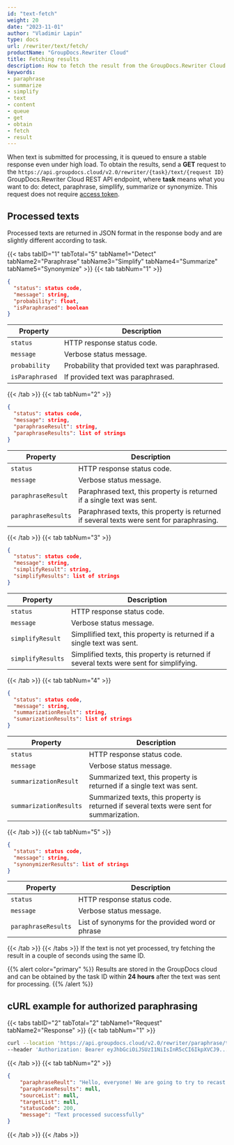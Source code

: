 ```yaml
---
id: "text-fetch"
weight: 20
date: "2023-11-01"
author: "Vladimir Lapin"
type: docs
url: /rewriter/text/fetch/
productName: "GroupDocs.Rewriter Cloud"
title: Fetching results
description: How to fetch the result from the GroupDocs.Rewriter Cloud queue.
keywords:
- paraphrase
- summarize
- simplify
- text
- content
- queue
- get
- obtain
- fetch
- result
---
```


When text is submitted for processing, it is queued to ensure a stable response even under high load. To obtain the results, send a **GET** request to the `https://api.groupdocs.cloud/v2.0/rewriter/{task}/text/{request ID}` GroupDocs.Rewriter Cloud REST API endpoint, where **task** means what you want to do: detect, paraphrase, simpllify, summarize or synonymize. This request does not require [access token](/rewriter/authorization/).

## Processed texts

Processed texts are returned in JSON format in the response body and are slightly different according to task.

{{< tabs tabID="1" tabTotal="5" tabName1="Detect" tabName2="Paraphrase" tabName3="Simplify" tabName4="Summarize" tabName5="Synonymize" >}}
{{< tab tabNum="1" >}}

```json
{
  "status": status code,
  "message": string,
  "probability": float,
  "isParaphrased": boolean
}
```

Property | Description
-------- | -----------
`status` | HTTP response status code.
`message` | Verbose status message.
`probability` | Probability that provided text was paraphrased.
`isParaphrased` | If provided text was paraphrased.
{{< /tab >}}
{{< tab tabNum="2" >}}

```json
{
  "status": status code,
  "message": string,
  "paraphraseResult": string,
  "paraphraseResults": list of strings
}
```

Property | Description
-------- | -----------
`status` | HTTP response status code.
`message` | Verbose status message.
`paraphraseResult` | Paraphrased text, this property is returned if a single text was sent.
`paraphraseResults` | Paraphrased texts, this property is returned if several texts were sent for paraphrasing.
{{< /tab >}}
{{< tab tabNum="3" >}}

```json
{
  "status": status code,
  "message": string,
  "simplifyResult": string,
  "simplifyResults": list of strings
}
```

Property | Description
-------- | -----------
`status` | HTTP response status code.
`message` | Verbose status message.
`simplifyResult` | Simpllified text, this property is returned if a single text was sent.
`simplifyResults` | Simplified texts, this property is returned if several texts were sent for simplifying.
{{< /tab >}}
{{< tab tabNum="4" >}}

```json
{
  "status": status code,
  "message": string,
  "summarizationResult": string,
  "sumarizationResults": list of strings
}
```

Property | Description
-------- | -----------
`status` | HTTP response status code.
`message` | Verbose status message.
`summarizationResult` | Summarized text, this property is returned if a single text was sent.
`summarizationResults` | Summarized texts, this property is returned if several texts were sent for summarization.
{{< /tab >}}
{{< tab tabNum="5" >}}

```json
{
  "status": status code,
  "message": string,
  "synonymizerResults": list of strings
}
```

Property | Description
-------- | -----------
`status` | HTTP response status code.
`message` | Verbose status message.
`paraphraseResults` | List of synonyms for the provided word or phrase
{{< /tab >}}
{{< /tabs >}}
If the text is not yet processed, try fetching the result in a couple of seconds using the same ID.

{{% alert color="primary" %}} 
Results are stored in the GroupDocs cloud and can be obtained by the task ID within **24 hours** after the text was sent for processing.
{{% /alert %}}

## cURL example for authorized paraphrasing

{{< tabs tabID="2" tabTotal="2" tabName1="Request" tabName2="Response" >}}
{{< tab tabNum="1" >}}

```bash
curl --location 'https://api.groupdocs.cloud/v2.0/rewriter/paraphrase/text/dae5390e-3658-4bff-85bf-4a77cc04eaa5_text' \
--header 'Authorization: Bearer eyJhbGciOiJSUzI1NiIsInR5cCI6IkpXVCJ9...LxLejtsVFwrZpHA'
```
{{< /tab >}}
{{< tab tabNum="2" >}}

```json
{
    "paraphraseReult": "Hello, everyone! We are going to try to recast this text as something new.",
    "paraphraseResults": null,
    "sourceList": null,
    "targetList": null,
    "statusCode": 200,
    "message": "Text processed successfully"
}
```
{{< /tab >}}
{{< /tabs >}}
